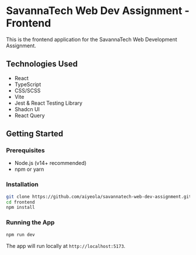 # SavannaTech Web Dev Assignment - Frontend

This is the frontend application for the SavannaTech Web Development Assignment.

## Technologies Used

- React
- TypeScript
- CSS/SCSS
- Vite
- Jest & React Testing Library
- Shadcn UI
- React Query

## Getting Started

### Prerequisites

- Node.js (v14+ recommended)
- npm or yarn

### Installation

```bash
git clone https://github.com/aiyeola/savannatech-web-dev-assignment.git
cd frontend
npm install
```

### Running the App

```bash
npm run dev
```

The app will run locally at `http://localhost:5173`.
